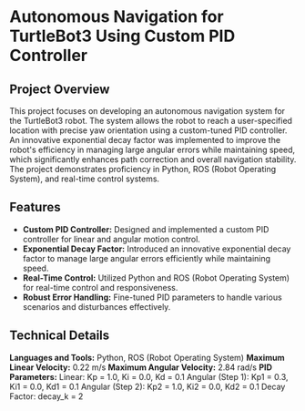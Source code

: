 # Autonomous Navigation for TurtleBot3 Using Custom PID Controller

## Project Overview
This project focuses on developing an autonomous navigation system for the TurtleBot3 robot. The system allows the robot to reach a user-specified location with precise yaw orientation using a custom-tuned PID controller. An innovative exponential decay factor was implemented to improve the robot's efficiency in managing large angular errors while maintaining speed, which significantly enhances path correction and overall navigation stability. The project demonstrates proficiency in Python, ROS (Robot Operating System), and real-time control systems.

## Features
- __Custom PID Controller:__ Designed and implemented a custom PID controller for linear and angular motion control.
- __Exponential Decay Factor:__ Introduced an innovative exponential decay factor to manage large angular errors efficiently while maintaining speed.
- __Real-Time Control:__ Utilized Python and ROS (Robot Operating System) for real-time control and responsiveness.
- __Robust Error Handling:__ Fine-tuned PID parameters to handle various scenarios and disturbances effectively.

## Technical Details
__Languages and Tools:__ Python, ROS (Robot Operating System)
__Maximum Linear Velocity:__ 0.22 m/s
__Maximum Angular Velocity:__ 2.84 rad/s
__PID Parameters:__
  Linear: Kp = 1.0, Ki = 0.0, Kd = 0.1
Angular (Step 1): Kp1 = 0.3, Ki1 = 0.0, Kd1 = 0.1
Angular (Step 2): Kp2 = 1.0, Ki2 = 0.0, Kd2 = 0.1
Decay Factor: decay_k = 2
